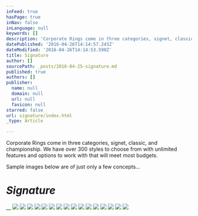 ```yaml
---
inFeed: true
hasPage: true
inNav: false
inLanguage: null
keywords: []
description: 'Corporate Rings come in three categories, signet, classic, and championship. We have over 300 styles to choose from with unlimited features and options to work with that will meet most budgets.'
datePublished: '2016-04-26T14:14:57.243Z'
dateModified: '2016-04-26T14:14:53.590Z'
title: Signature
author: []
sourcePath: _posts/2016-04-25-signature.md
published: true
authors: []
publisher:
  name: null
  domain: null
  url: null
  favicon: null
starred: false
url: signature/index.html
_type: Article

---
```

Corporate Rings come in three categories, signet, classic, and championship. We have over 300 styles to choose from with unlimited features and options to work with that will meet most budgets.

Sample images below are of just only a few concepts...

# _Signature_

__
![](https://s3-us-west-2.amazonaws.com/the-grid-img/p/8efd1472fb231a604b2a6f3ebdcacf6b1880da47.jpg)
![](https://s3-us-west-2.amazonaws.com/the-grid-img/p/a479a5900920fff1651fb24cf18af152b5f8f3f5.jpg)
![](https://the-grid-user-content.s3-us-west-2.amazonaws.com/2c59f52d-8c78-484d-9781-3884519fc286.jpg)
![](https://the-grid-user-content.s3-us-west-2.amazonaws.com/58ca6582-98a0-41b0-973c-35302b9071ac.jpg)
![](https://the-grid-user-content.s3-us-west-2.amazonaws.com/047f4682-11d3-4d1a-bce9-146be4a8f2c3.jpg)
![](https://the-grid-user-content.s3-us-west-2.amazonaws.com/d5c66ca6-ba2a-4869-b688-1eba800ce7ff.jpg)
![](https://the-grid-user-content.s3-us-west-2.amazonaws.com/bd0c1a7e-2301-45b5-83aa-8c0e5ab8f274.jpg)
![](https://the-grid-user-content.s3-us-west-2.amazonaws.com/e24e4bd4-b7e0-47f6-8b20-fe45e7181a30.jpg)
![](https://the-grid-user-content.s3-us-west-2.amazonaws.com/0bcb8a76-ac3f-48d5-81e3-e59ce03b9b66.jpg)
![](https://the-grid-user-content.s3-us-west-2.amazonaws.com/50abb261-0835-40db-ab33-16ddca02d994.jpg)
![](https://the-grid-user-content.s3-us-west-2.amazonaws.com/dfe0f055-2dc3-4170-87a9-1a35afb021c2.jpg)
![](https://the-grid-user-content.s3-us-west-2.amazonaws.com/fb995db6-c544-43a1-906b-d1380cfd7ca6.jpg)
![](https://the-grid-user-content.s3-us-west-2.amazonaws.com/e15062a7-acc0-4969-b98e-ef2dac14e156.jpg)
![](https://the-grid-user-content.s3-us-west-2.amazonaws.com/eec421e5-feee-4960-86bc-f39549b28a53.jpg)
![](https://the-grid-user-content.s3-us-west-2.amazonaws.com/3782f217-295e-46ba-995c-1a46a7a3523c.jpg)
![](https://the-grid-user-content.s3-us-west-2.amazonaws.com/625ae239-7829-4ac8-81bb-fd6c39647d4e.jpg)